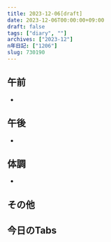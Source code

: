```yaml
---
title: 2023-12-06[draft]
date: 2023-12-06T00:00:00+09:00
draft: false
tags: ["diary", ""]
archives: ["2023-12"]
n年日記: ["1206"]
slug: 730190
---
```

## 午前
- 
## 午後
- 
## 体調
- 
## その他
## 今日のTabs